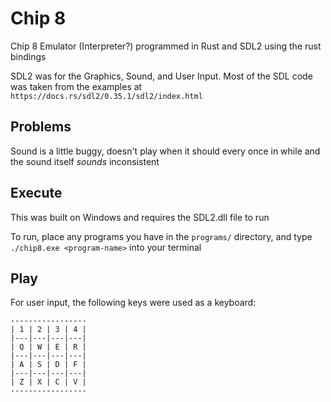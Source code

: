 # Chip 8

Chip 8 Emulator (Interpreter?) programmed in Rust and SDL2 using the rust bindings

SDL2 was for the Graphics, Sound, and User Input. Most of the SDL code was taken from the examples at `https://docs.rs/sdl2/0.35.1/sdl2/index.html`

## Problems

Sound is a little buggy, doesn't play when it should every once in while and the sound itself *sounds* inconsistent

## Execute

This was built on Windows and requires the SDL2.dll file to run

To run, place any programs you have in the `programs/` directory, and type `./chip8.exe <program-name>` into your terminal

## Play

For user input, the following keys were used as a keyboard:
```
-----------------
| 1 | 2 | 3 | 4 |
|---|---|---|---|
| Q | W | E | R |
|---|---|---|---|
| A | S | D | F |
|---|---|---|---|
| Z | X | C | V |
-----------------
```
